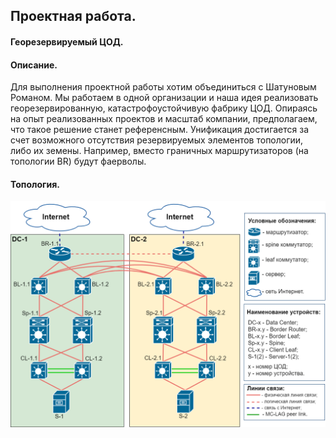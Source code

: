 ## Проектная работа.
#### Георезервируемый ЦОД.
#### Описание. 
Для выполнения проектной работы хотим объединиться с Шатуновым Романом. Мы работаем в одной организации и наша идея реализовать георезервированную, катастрофоустойчивую фабрику ЦОД. Опираясь на опыт реализованных проектов и масштаб компании, предполагаем, что такое решение станет референсным. Унификация достигается за счет возможного отсутствия резервируемых элементов топологии, либо их земены. Например, вместо граничных маршрутизаторов (на топологии BR) будут фаерволы.    
#### Топология. 
![GP_common_topo](GP_common_topo.png)